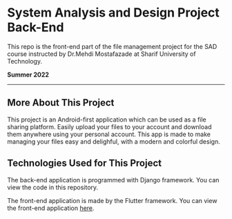 # System Analysis and Design Project Back-End

This repo is the front-end part of the file management project for the SAD course instructed by Dr.Mehdi Mostafazade at Sharif University of Technology.

**Summer 2022**

----
## More About This Project

This project is an Android-first application which can be used as a file sharing platform. Easily upload your files to your account and download them anywhere using your personal account.
This app is made to make managing your files easy and delighful, with a modern and colorful design.

## Technologies Used for This Project

The back-end application is programmed with Django framework. You can view the code in this repository.

The front-end application is made by the Flutter framework. You can view the front-end application [here](https://github.com/MohammadAli-Khodabandelou/system_analysis_and_design_ui).
